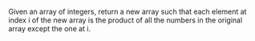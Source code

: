 Given an array of integers, return a new array such that each element at index i of the new array is the product of all the numbers in the original array except the one at i.

